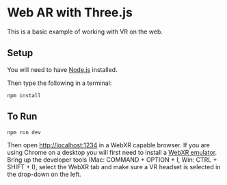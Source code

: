 # Web AR with Three.js

This is a basic example of working with VR on the web.

## Setup

You will need to have [Node.js](https://nodejs.org/en/) installed. 

Then type the following in a terminal:

	npm install

## To Run

	npm run dev

Then open [http://localhost:1234](http://localhost:1234) in a WebXR capable browser. If you are using Chrome on a desktop you will first need to install a [WebXR emulator](https://chrome.google.com/webstore/detail/webxr-api-emulator/mjddjgeghkdijejnciaefnkjmkafnnje?hl=en). Bring up the developer tools (Mac: COMMAND + OPTION + I, Win: CTRL + SHIFT + I), select the WebXR tab and make sure a VR headset is selected in the drop-down on the left.

